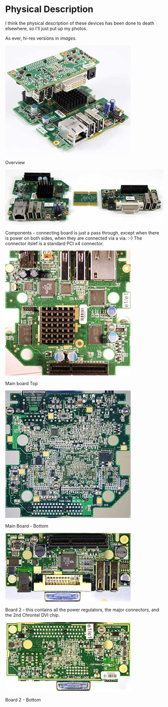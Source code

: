 # Physical Description

I think the physical description of these devices has been done to death elsewhere, so I'll just put up my photos. 

As ever, hi-res versions in *images*.

![Overview](../images/IMG_0739_400.jpg)

Overview

![Components](../images/IMG_0741_600.jpg)

Components - connecting board is just a pass through, except when there is power on both sides, when they are connected via a via. :-) The connector itslef is a standard PCI x4 connector.

![Main Board - Top](../images/IMG_2504_400.jpg)

Main board Top

![Main Board - Bottom](../images/IMG_2474_400.jpg)

Main Board - Bottom

![Board 2 - Top](../images/IMG_2488_400.jpg)

Board 2 - this contains all the power regulators, the major connectors, and the 2nd Chrontel DVI chip.

![Board 2 - Bottom](../images/IMG_2492_400.jpg)

Board 2 - Bottom
